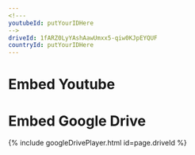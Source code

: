 ```yaml
---
<!---
youtubeId: putYourIDHere
-->
driveId: 1fARZ0LyYAshAawUmxx5-qiw0KJpEYQUF
countryId: putYourIDHere
---
```


# Embed Youtube

<!---
Include this next line in your .md for Youtube videos, make sure to put your video ID up there!
-->
<!---
Example:     youtubeId: lDi9uFcD7XI
-->

<!---
{% include youtubePlayer.html id=page.youtubeId %}
-->

# Embed Google Drive 

<!---
Include this next line in your .md file for Google Drive videos, make sure to put your video ID up there!

Example:     driveId: 0B7L_dMcaZknxVTRndmdSQ0F5OFE/preview
-->

{% include googleDrivePlayer.html id=page.driveId %}


